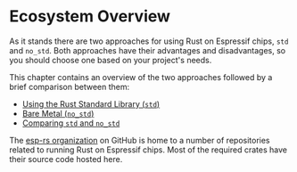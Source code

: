 # Ecosystem Overview

As it stands there are two approaches for using Rust on Espressif chips, `std` and `no_std`. Both approaches have their advantages and disadvantages, so you should choose one based on your project's needs.

This chapter contains an overview of the two approaches followed by a brief comparison between them:

- [Using the Rust Standard Library (`std`)](./overview/using-the-standard-library.html)
- [Bare Metal (`no_std`)](./overview/bare-metal.html)
- [Comparing `std` and `no_std`](./overview/comparing-std-and-no_std.html)

The [esp-rs organization] on GitHub is home to a number of repositories related to running Rust on Espressif chips. Most of the required crates have their source code hosted here.

[esp-rs organization]: https://github.com/esp-rs/
